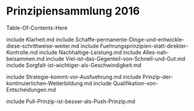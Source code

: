 # Prinzipiensammlung 2016

Table-Of-Contents-Here

include Klarheit.md
include Schaffe-permanente-Dinge-und-entwickle-diese-schrittweise-weiter.md
include Fuehrungsprinzipien-statt-direkter-Kontrolle.md
include Nachhaltige-Leistung.md
include Alles-nah-beisammen.md
include Viel-ist-das-Gegenteil-von-Schnell-und-Gut.md
include Sorgfalt-ist-wichtiger-als-Geschwindigkeit.md

include Strategie-kommt-vor-Ausfuehrung.md
include Prinzip-der-kontinuierlichen-Weiterbildung.md
include Qualifikation-von-Entscheidungen.md

include Pull-Prinzip-ist-besser-als-Push-Prinzip.md
